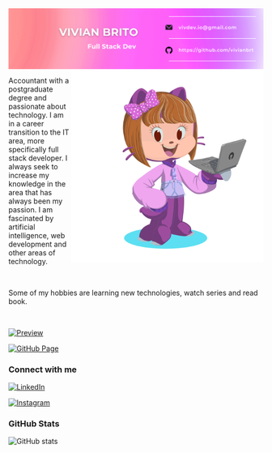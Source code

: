 <img align="center" alt="banner" src="assets/readmebanner.png">

<img align="right" alt="octocat" height="380" src="assets/octocat-1719181362657.png">

<p align="justify-right">Accountant with a postgraduate degree and passionate about technology. I am in a career transition to the IT area, more specifically full stack developer. I always seek to increase my knowledge in the area that has always been my passion. I am fascinated by artificial intelligence, web development and other areas of technology. </p>
<br>
 <p>Some of my hobbies are learning new technologies, watch series and read book.</p>
 <br>

[![Preview](https://img.shields.io/badge/Portfolio-000?style=for-the-badge&logo=github&logoColor=EE82EE)](https://github.com/vivianbrt)

[![GitHub Page](https://img.shields.io/badge/vivianbrt.github.io-EE82EE?style=for-the-badge)](https://github.com/vivianbrt)

### Connect with me

[![LinkedIn](https://img.shields.io/badge/-LinkedIn-000?style=for-the-badge&logo=linkedin&logoColor=EE82EE&color:FFF)](https://www.linkedin.com/in/viviansbrito/)

[![Instagram](https://img.shields.io/badge/-Instagram-000?style=for-the-badge&logo=instagram&logoColor=EE82EE&color:FFF)](https://www.instagram.com/viviann_her/)

### GitHub Stats

![GitHub stats](https://github-readme-stats-git-masterrstaa-rickstaa.vercel.app/api?username=vivianbrt&hide_title=true&show_icons=true&include_all_commits=false&count_private=true&line_height=25&hide=issues&bg_color=000&title_color=EE82EE&text_color=FFF&border_radius=3&border_color=36123c&icon_color=EE82EE&theme=jolly)

